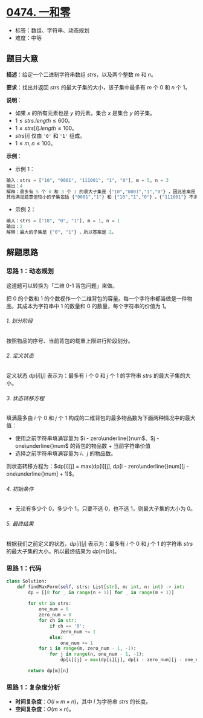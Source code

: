# [0474. 一和零](https://leetcode.cn/problems/ones-and-zeroes/)

- 标签：数组、字符串、动态规划
- 难度：中等

## 题目大意

**描述**：给定一个二进制字符串数组 $strs$，以及两个整数 $m$ 和 $n$。

**要求**：找出并返回 $strs$ 的最大子集的大小，该子集中最多有 $m$ 个 $0$ 和 $n$ 个 $1$。

**说明**：

- 如果 $x$ 的所有元素也是 $y$ 的元素，集合 $x$ 是集合 $y$ 的子集。
- $1 \le strs.length \le 600$。
- $1 \le strs[i].length \le 100$。
- $strs[i]$ 仅由 `'0'` 和 `'1'` 组成。
- $1 \le m, n \le 100$。

**示例**：

- 示例 1：

```Python
输入：strs = ["10", "0001", "111001", "1", "0"], m = 5, n = 3
输出：4
解释：最多有 5 个 0 和 3 个 1 的最大子集是 {"10","0001","1","0"} ，因此答案是 4 。
其他满足题意但较小的子集包括 {"0001","1"} 和 {"10","1","0"} 。{"111001"} 不满足题意，因为它含 4 个 1 ，大于 n 的值 3。
```

- 示例 2：

```Python
输入：strs = ["10", "0", "1"], m = 1, n = 1
输出：2
解释：最大的子集是 {"0", "1"} ，所以答案是 2。
```

## 解题思路

### 思路 1：动态规划

这道题可以转换为「二维 0-1 背包问题」来做。

把 $0$ 的个数和 $1$ 的个数视作一个二维背包的容量。每一个字符串都当做是一件物品，其成本为字符串中 $1$ 的数量和 $0$ 的数量，每个字符串的价值为 $1$。

###### 1. 划分阶段

按照物品的序号、当前背包的载重上限进行阶段划分。

###### 2. 定义状态

定义状态 $dp[i][j]$ 表示为：最多有 $i$ 个 $0$ 和 $j$ 个 $1$ 的字符串 $strs$ 的最大子集的大小。

###### 3. 状态转移方程

填满最多由 $i$ 个 $0$ 和 $j$ 个 $1$ 构成的二维背包的最多物品数为下面两种情况中的最大值：

- 使用之前字符串填满容量为 $i - zero\underline{}num$、$j - one\underline{}num$ 的背包的物品数 + 当前字符串价值
- 选择之前字符串填满容量为 $i$、$j$ 的物品数。

则状态转移方程为：$dp[i][j] = max(dp[i][j], dp[i - zero\underline{}num][j - one\underline{}num] + 1)$。

###### 4. 初始条件

- 无论有多少个 $0$，多少个 $1$，只要不选 $0$，也不选 $1$，则最大子集的大小为 $0$。

###### 5. 最终结果

根据我们之前定义的状态，$dp[i][j]$ 表示为：最多有 $i$ 个 $0$ 和 $j$ 个 $1$ 的字符串 $strs$ 的最大子集的大小。所以最终结果为 $dp[m][n]$。

### 思路 1：代码

```Python
class Solution:
    def findMaxForm(self, strs: List[str], m: int, n: int) -> int:
        dp = [[0 for _ in range(n + 1)] for _ in range(m + 1)]
        
        for str in strs:
            one_num = 0
            zero_num = 0
            for ch in str:
                if ch == '0':
                    zero_num += 1
                else:
                    one_num += 1
            for i in range(m, zero_num - 1, -1):
                for j in range(n, one_num - 1, -1):
                    dp[i][j] = max(dp[i][j], dp[i - zero_num][j - one_num] + 1)

        return dp[m][n]
```

### 思路 1：复杂度分析

- **时间复杂度**：$O(l \times m \times n)$，其中 $l$ 为字符串 $strs$ 的长度。
- **空间复杂度**：$O(m \times n)$。

